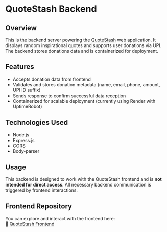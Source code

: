 # QuoteStash Backend

## Overview

This is the backend server powering the [QuoteStash](https://jagdish-15.github.io/QuoteStash/index.html) web application. It displays random inspirational quotes and supports user donations via UPI. The backend stores donations data and is containerized for deployment.

## Features

- Accepts donation data from frontend
- Validates and stores donation metadata (name, email, phone, amount, UPI ID suffix)
- Sends response to confirm successful data reception
- Containerized for scalable deployment (currently using Render with UptimeRobot)

## Technologies Used

- Node.js
- Express.js
- CORS
- Body-parser

## Usage

This backend is designed to work with the QuoteStash frontend and is **not intended for direct access**. All necessary backend communication is triggered by frontend interactions.

## Frontend Repository

You can explore and interact with the frontend here:  
🔗 [QuoteStash Frontend](https://github.com/jagdish-15/QuoteStash)
